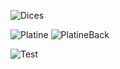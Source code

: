![Dices](https://user-images.githubusercontent.com/40885610/236594895-c152923c-bb14-4208-a89c-41a992d22e57.jpg)

![Platine](https://user-images.githubusercontent.com/40885610/236594634-45fd77ca-69ca-4f25-9d51-a8123720d21e.jpg)
![PlatineBack](https://user-images.githubusercontent.com/40885610/236594636-094b9b96-5c33-43ac-910a-d62098cabbca.jpg)

![Test](https://user-images.githubusercontent.com/40885610/236594699-f4cac2ee-2677-423a-8424-fc20e946e913.jpg)


